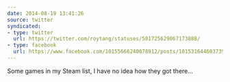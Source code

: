 ```yaml
---
date: 2014-08-19 13:41:26
source: twitter
syndicated:
- type: twitter
  url: https://twitter.com/roytang/statuses/501725629067173888/
- type: facebook
  url: https://www.facebook.com/10155666240078912/posts/10153164460373912
---
```


Some games in my Steam list, I have no idea how they got there...
